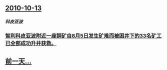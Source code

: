 ## [2010-10-13](/zh/news/2010/10/13/index.md)

##### 科皮亚波
### [ 智利科皮亚波附近一座铜矿自8月5日发生矿难而被困井下的33名矿工已全部成功升井获救。](/zh/news/2010/10/13/智利科皮亚波附近一座铜矿自8月5日发生矿难而被困井下的33名矿工已全部成功升井获救.md)
## [前一天...](/zh/news/2010/10/12/index.md)


